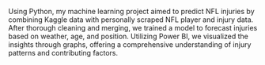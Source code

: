 Using Python, my machine learning project aimed to predict NFL injuries by combining Kaggle data with personally scraped NFL player 
and injury data. After thorough cleaning and merging, we trained a model to forecast injuries based on weather, age, and position. 
Utilizing Power BI, we visualized the insights through graphs, offering a comprehensive understanding of injury patterns and contributing factors.
